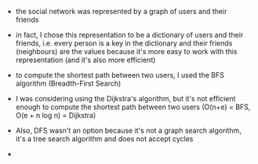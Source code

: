 - the social network was represented by a graph of users and their friends
- in fact, I chose this representation to be a dictionary of users and their friends, i.e. every person is a key in the dictionary and their friends (neighbours) are the values because it's more easy to work with this representation (and it's also more efficient)

- to compute the shortest path between two users, I used the BFS algorithm (Breadth-First Search)
- I was considering using the Dijkstra's algorithm, but it's not efficient enough to compute the shortest path between two users (O(n+e) = BFS, O(e + n log n) = Dijkstra)
- Also, DFS wasn't an option because it's not a graph search algorithm, it's a tree search algorithm and does not accept cycles

- 